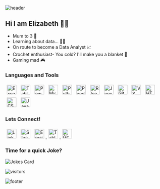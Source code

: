 ![header](https://capsule-render.vercel.app/api?type=waving&height=200&color=0:F28367,100:FF5282&text=Welcome&reversal=false&descAlign=50&fontSize=50&fontAlign=50&fontAlignY=40&animation=fadeIn)
## Hi I am Elizabeth 👋✨
  <ul>
    <li>Mum to 3 👶 </li>
    <li>Learning about data... 👩‍💻 </li>
    <li>On route to become a Data Analyst 📈</li>
    <li>Crochet enthusiast- You cold? I'll make you a blanket 🧶 </li>
    <li>Gaming mad 🎮 </li>
  </ul>

### Languages and Tools
<p>
  <!-- Excel --->
  <img height="30" width="30" style="padding: 5px;" src="https://img.icons8.com/?size=100&id=117561&format=png&color=000000" alt="Excel Icon"/> 
  <!-- Tableau --->  
  <img height="30" width="30" style="padding: 5px;" src="https://img.icons8.com/?size=100&id=9Kvi1p1F0tUo&format=png&color=000000" alt="Tableau Icon"/> 
  <!-- PowerBi --->
  <img height="30" width="30" style="padding: 5px;" src="https://cdn.simpleicons.org/powerbi" alt="PowerBi Icon"/>
  <!-- MySQL --->
  <img height="30" width="30" style="padding: 5px;" src="https://img.icons8.com/?size=100&id=9nLaR5KFGjN0&format=png&color=000000" alt="MySQL Icon"/> 
  <!-- Python --->
  <img height="30" width="30" style="padding: 5px;" src="https://img.icons8.com/?size=100&id=hGdCwhSHUe6L&format=png&color=000000" alt="Python Icon"/> 
  <!-- Pandas --->
  <img height="30" width="30" style="padding: 5px;" src="https://img.icons8.com/?size=100&id=xSkewUSqtErH&format=png&color=000000" alt="Pandas Icon"/> 
  <!-- R --->
  <img height="30" width="30" style="padding: 5px;" src="https://cdn.simpleicons.org/R" alt="R Icon"/> 
  <!-- Jupyter --->
  <img height="30" width="30" style="padding: 5px;" src="https://img.icons8.com/?size=100&id=J0SgMWzAxqFj&format=png&color=000000" alt="Jupyter Icon"/> 
  <!-- GitHub --->
  <img height="30" width="30" style="padding: 5px;" src="https://img.icons8.com/?size=100&id=LoL4bFzqmAa0&format=png&color=000000" alt="GitHub Icon"/> 
  <!-- VS Code --->
  <img height="30" width="30" style="padding: 5px;" src="https://img.icons8.com/?size=100&id=9OGIyU8hrxW5&format=png&color=000000" alt="VS Code Icon"/> 
  <!-- HTML --->
  <img height="30" width="30" style="padding: 5px;" src="https://img.icons8.com/?size=100&id=20909&format=png&color=000000" alt="HTML Icon"/> 
  <!-- CSS --->
  <img height="30" width="30" style="padding: 5px;" src="https://img.icons8.com/?size=100&id=21278&format=png&color=000000" alt="CSS Icon"/> 
  <!-- JavaScript --->
  <img height="30" width="30" style="padding: 5px;" src="https://cdn.simpleicons.org/javascript/" alt="JavaScript Icon"/> 
</p>


### Lets Connect!
<p>
  <a href="https://www.linkedin.com/in/elizabethmuir91/"><img height="30" width="30" style="padding: 5px;" src="https://img.icons8.com/?size=100&id=13930&format=png&color=000000" alt="Linkedin Icon" width="21px"></a>
  <a href="https://stackoverflow.com/users/22046608/xxxlizzym91xxx"><img height="30" width="30" style="padding: 5px;" src="https://img.icons8.com/?size=100&id=13955&format=png&color=000000" alt="Stack-Overflow Icon"></a>
  <a href="mailto:emuir91@hotmail.com"><img height="30" width="30" style="padding: 5px;" src="https://img.icons8.com/?size=100&id=13922&format=png&color=000000" alt="Email Icon" /> </a>
  <a href="https://public.tableau.com/app/profile/elizabeth.muir/vizzes" > <img height="30" width="30" style="padding: 5px;" src="https://img.icons8.com/?size=100&id=9Kvi1p1F0tUo&format=png&color=000000" alt="Tableau Icon"/> </a>
  <a href="https://github.com/ElizabethM91"><img height="30" width="30" style="padding: 5px;" src="https://img.icons8.com/?size=100&id=LoL4bFzqmAa0&format=png&color=000000" alt="GitHub Icon"/></a>
</p>

### Time for a quick Joke?
![Jokes Card](https://readme-jokes.vercel.app/api?showBorder&theme=gotham) 


![visitors](https://vbr.nathanchung.dev/badge?page_id=ElizabethM91&logo=github&lcolor=ff4d6d&color=grey)


![footer](https://capsule-render.vercel.app/api?type=waving&height=200&color=0:F28367,100:FF5282&text=&reversal=false&descAlign=50&fontSize=50&fontAlign=50&fontAlignY=70&animation=fadeIn&section=footer)
